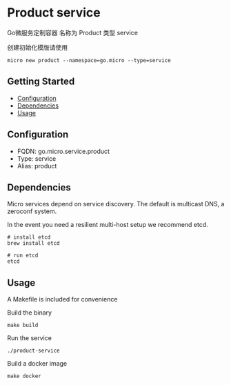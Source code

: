 # Product service 
Go微服务定制容器
名称为 Product 类型 service 

创建初始化模版请使用

```
micro new product --namespace=go.micro --type=service
```

## Getting Started

- [Configuration](#configuration)
- [Dependencies](#dependencies)
- [Usage](#usage)

## Configuration

- FQDN: go.micro.service.product
- Type: service
- Alias: product

## Dependencies

Micro services depend on service discovery. The default is multicast DNS, a zeroconf system.

In the event you need a resilient multi-host setup we recommend etcd.

```
# install etcd
brew install etcd

# run etcd
etcd
```

## Usage

A Makefile is included for convenience

Build the binary

```
make build
```

Run the service
```
./product-service
```

Build a docker image
```
make docker
```